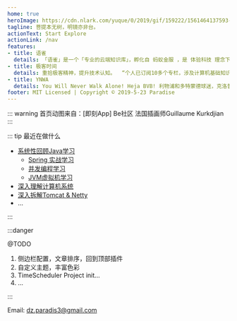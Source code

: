 ```yaml
---
home: true
heroImage: https://cdn.nlark.com/yuque/0/2019/gif/159222/1561464137593-82fac4a3-87e8-42f1-8773-e87692bc86d6.gif
tagline: 菩提本无树，明镜亦非台。
actionText: Start Explore
actionLink: /nav
features:
- title: 语雀
  details: 「语雀」是一个「专业的云端知识库」，孵化自 蚂蚁金服 ，是 体验科技 理念下的一款创新产品，已是 5万+ 阿里员工进行文档编写、知识沉淀的标配。  “个人选择使用语雀作为记录笔记的工具。”
- title: 极客时间
  details: 重拾极客精神，提升技术认知。  “个人已订阅10多个专栏，涉及计算机基础知识，Java Web相关以及数据结构与算法等，正在持续学习中。”
- title: YNWA
  details: You Will Never Walk Alone! Heja BVB! 利物浦和多特蒙德球迷，克洛普拥趸，球员最爱罗伊斯。足球爱好者，希望国足早日崛起。
footer: MIT Licensed | Copyright © 2019-5-23 Paradise
---
```


::: warning
首页动图来自：[即刻App] Be社区 法国插画师Guillaume Kurkdjian
:::

::: tip
最近在做什么

- [系统性回顾Java学习](/java/)
  - [Spring 实战学习](/java/spring)
  - [并发编程学习](/java/concurrent)
  - [JVM虚拟机学习](/java/JVM)
- [深入理解计算机系统](https://www.yuque.com/docs/share/4bd6f76b-0a41-4115-8ca4-6daeb68835b1)
- [深入拆解Tomcat & Netty](https://www.yuque.com/docs/share/f2635288-cc22-4b5c-8e3b-250ad81bff1e)
- ...

:::


:::danger

@TODO

1. 侧边栏配置，文章排序，回到顶部插件
2. 自定义主题，丰富色彩
3. TimeScheduler Project init...
4. ...

:::

Email: dz.paradis3@gmail.com